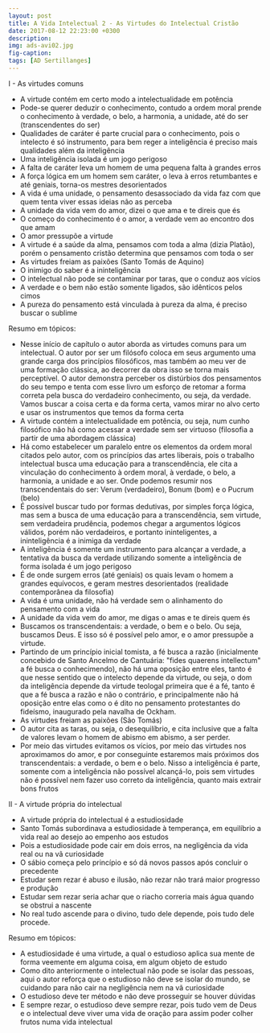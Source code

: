 ```yaml
---
layout: post
title: A Vida Intelectual 2 - As Virtudes do Intelectual Cristão
date: 2017-08-12 22:23:00 +0300
description: 
img: ads-avi02.jpg
fig-caption: 
tags: [AD Sertillanges]
---
```


 I - As virtudes comuns

 * A virtude contém em certo modo a intelectualidade em potência
 * Pode-se querer deduzir o conhecimento, contudo a ordem moral prende o conhecimento à verdade, o belo, a harmonia, a unidade, até do ser (transcendentes do ser)
 * Qualidades de caráter é parte crucial para o conhecimento, pois o intelecto é só instrumento, para bem reger a inteligência é preciso mais qualidades além da inteligência
 * Uma inteligência isolada é um jogo perigoso
 * A falta de caráter leva um homem de uma pequena falta à grandes erros
 * A força lógica em um homem sem caráter, o leva à erros retumbantes e até geniais, torna-os mestres desorientados
 * A vida é uma unidade, o pensamento desassociado da vida faz com que quem tenta viver essas ideias não as perceba
 * A unidade da vida vem do amor, dizei o que ama e te direis que és
 * O começo do conhecimento é o amor, a verdade vem ao encontro dos que amam
 * O amor pressupõe a virtude
 * A virtude é a saúde da alma, pensamos com toda a alma (dizia Platão), porém o pensamento cristão determina que pensamos com toda o ser
 * As virtudes freiam as paixões (Santo Tomás de Aquino)
 * O inimigo do saber é a ininteligência
 * O intelectual não pode se contaminar por taras, que o conduz aos vícios
 * A verdade e o bem não estão somente ligados, são idênticos pelos cimos
 * A pureza do pensamento está vinculada à pureza da alma, é preciso buscar o sublime

Resumo em tópicos:

 * Nesse início de capítulo o autor aborda as virtudes comuns para um intelectual. O autor por ser um filósofo coloca em seus argumento uma grande carga dos princípios filosóficos, mas também ao meu ver de uma formação clássica, ao decorrer da obra isso se torna mais perceptível. O autor demonstra perceber os distúrbios dos pensamentos do seu tempo e tenta com esse livro um esforço de retomar a forma correta pela busca do verdadeiro conhecimento, ou seja, da verdade. Vamos buscar a coisa certa e da forma certa, vamos mirar no alvo certo e usar os instrumentos que temos da forma certa
 * A virtude contém a intelectualidade em potência, ou seja, num cunho filosófico não há como acessar a verdade sem ser virtuoso (filosofia a partir de uma abordagem clássica)
 * Há como estabelecer um paralelo entre os elementos da ordem moral citados pelo autor, com os princípios das artes liberais, pois o trabalho intelectual busca uma educação para a transcendência, ele cita a vinculação do conhecimento à ordem moral, à verdade, o belo, a harmonia, a unidade e ao ser. Onde podemos resumir nos transcendentais do ser: Verum (verdadeiro), Bonum (bom) e o Pucrum (belo)
 * É possível buscar tudo por formas dedutivas, por simples força lógica, mas sem a busca de uma educação para a transcendência, sem virtude, sem verdadeira prudência, podemos chegar a argumentos lógicos válidos, porém não verdadeiros, e portanto ininteligentes, a ininteligência é a inimiga da verdade
 * A inteligência é somente um instrumento para alcançar a verdade, a tentativa da busca da verdade utilizando somente a inteligência de forma isolada é um jogo perigoso
 * É de onde surgem erros (até geniais) os quais levam o homem a grandes equívocos, e geram mestres desorientados (realidade contemporânea da filosofia)
 * A vida é uma unidade, não há verdade sem o alinhamento do pensamento com a vida
 * A unidade da vida vem do amor, me digas o amas e te direis quem és
 * Buscamos os transcendentais: a verdade, o bem e o belo. Ou seja, buscamos Deus. E isso só é possível pelo amor, e o amor pressupõe a virtude. 
 * Partindo de um princípio inicial tomista, a fé busca a razão (inicialmente concebido de Santo Ancelmo de Cantuária: "fides quaerens intellectum" a fé busca o conhecimendo), não há uma oposição entre eles, tanto é que nesse sentido que o intelecto depende da virtude, ou seja, o dom da inteligência depende da virtude teologal primeira que é a fé, tanto é que a fé busca a razão e não o contrário, e principalmente não há oposição entre elas como o é dito no pensamento protestantes do fideísmo, inaugurado pela navalha de Ockham.
 * As virtudes freiam as paixões (São Tomás)
 * O autor cita as taras, ou seja, o desequilíbrio, e cita inclusive que a falta de valores levam o homem de abismo em abismo, a ser perder. 
 * Por meio das virtudes evitamos os vícios, por meio das virtudes nos aproximamos do amor, e por conseguinte estaremos mais próximos dos transcendentais: a verdade, o bem e o belo. Nisso a inteligência é parte, somente com a inteligência não possível alcançá-lo, pois sem virtudes não é possível nem fazer uso correto da inteligência, quanto mais extrair bons frutos
 
 II - A virtude própria do intelectual

 * A virtude própria do intelectual é a estudiosidade
 * Santo Tomás subordinava a estudiosidade à temperança, em equilíbrio a vida real ao desejo ao empenho aos estudos
 * Pois a estudiosidade pode cair em dois erros, na negligência da vida real ou na vã curiosidade
 * O sábio começa pelo princípio e só dá novos passos após concluir o precedente
 * Estudar sem rezar é abuso e ilusão, não rezar não trará maior progresso e produção
 * Estudar sem rezar seria achar que o riacho correria mais água quando se obstrui a nascente
 * No real tudo ascende para o divino, tudo dele depende, pois tudo dele procede.

Resumo em tópicos:

 * A estudiosidade é uma virtude, a qual o estudioso aplica sua mente de forma veemente em alguma coisa, em algum objeto de estudo
 * Como dito anteriormente o intelectual não pode se isolar das pessoas, aqui o autor reforça que o estudioso não deve se isolar do mundo, se cuidando para não cair na negligência nem na vã curiosidade
 * O estudioso deve ter método e não deve prosseguir se houver dúvidas
 * E sempre rezar, o estudioso deve sempre rezar, pois tudo vem de Deus e o intelectual deve viver uma vida de oração para assim poder colher frutos numa vida intelectual
